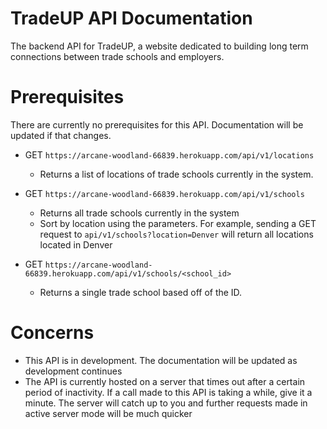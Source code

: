 # TradeUP API Documentation

The backend API for TradeUP, a website dedicated to building long term connections between trade schools and employers.

# Prerequisites

There are currently no prerequisites for this API. Documentation will be updated if that changes.

* GET `https://arcane-woodland-66839.herokuapp.com/api/v1/locations`

  - Returns a list of locations of trade schools currently in the system.

* GET `https://arcane-woodland-66839.herokuapp.com/api/v1/schools`

  - Returns all trade schools currently in the system
  - Sort by location using the parameters. For example, sending a GET request to `api/v1/schools?location=Denver` will return all locations located in Denver

* GET `https://arcane-woodland-66839.herokuapp.com/api/v1/schools/<school_id>`

  - Returns a single trade school based off of the ID.

# Concerns

- This API is in development. The documentation will be updated as development continues
- The API is currently hosted on a server that times out after a certain period of inactivity. If a call made to this API is taking a while, give it a minute. The server will catch up to you and further requests made in active server mode will be much quicker

